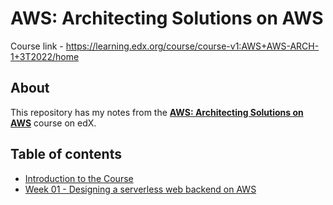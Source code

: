 # AWS: Architecting Solutions on AWS
Course link - https://learning.edx.org/course/course-v1:AWS+AWS-ARCH-1+3T2022/home

## About
This repository has my notes from the [__AWS: Architecting Solutions on AWS__](https://learning.edx.org/course/course-v1:AWS+AWS-ARCH-1+3T2022/home) course on edX.

## Table of contents
- [Introduction to the Course](./introduction-to-the-course.md)
- [Week 01 - Designing a serverless web backend on AWS](./week-01-designing-a-serverlss-web-backend-on-aws.md)